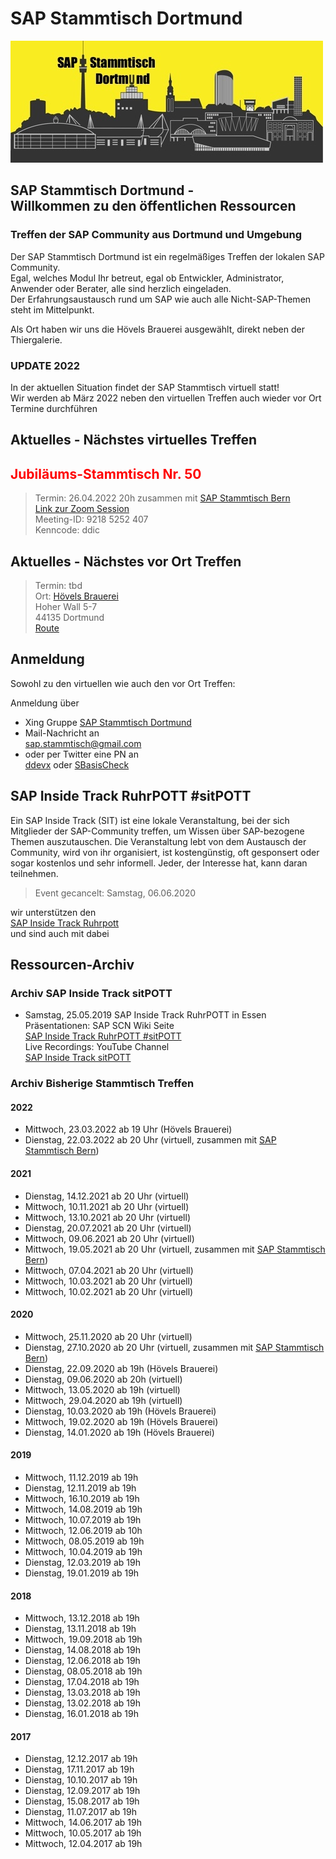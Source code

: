 # SAP Stammtisch Dortmund

![SAP Stammtisch Dortmund](img/Stammtisch_Dortmund_Logo_wiki.jpg)

## SAP Stammtisch Dortmund - <br>Willkommen zu den öffentlichen Ressourcen

### Treffen der SAP Community aus Dortmund und Umgebung

Der SAP Stammtisch Dortmund ist ein regelmäßiges Treffen der lokalen SAP Community.  
Egal, welches Modul Ihr betreut, egal ob Entwickler, Administrator, Anwender oder Berater, alle sind herzlich eingeladen.  
Der Erfahrungsaustausch rund um SAP wie auch alle Nicht-SAP-Themen steht im Mittelpunkt.

Als Ort haben wir uns die Hövels Brauerei ausgewählt, direkt neben der Thiergalerie.

### UPDATE 2022

In der aktuellen Situation findet der SAP Stammtisch virtuell statt!  
Wir werden ab März 2022 neben den virtuellen Treffen auch wieder vor Ort Termine durchführen

## Aktuelles - Nächstes virtuelles Treffen

## <span style="color:red">**Jubiläums-Stammtisch Nr. 50**<span>

> Termin: 26.04.2022 20h zusammen mit [SAP Stammtisch Bern](https://sapstammtisch.github.io/Bern/)  
  [Link zur Zoom Session](https://us02web.zoom.us/j/92185252407?pwd=bnovSVBUQk14eHA0cUlQSStJbytZdz09/)  
  Meeting-ID: 9218 5252 407  
  Kenncode: ddic

## Aktuelles - Nächstes vor Ort Treffen

> Termin: tbd  
  Ort: [Hövels Brauerei](http://www.hoevels-hausbrauerei.de/)  
  Hoher Wall 5-7  
  44135 Dortmund  
  [Route](https://www.google.de/maps/dir//H%C3%96VELS+Hausbrauerei,+Hoher+Wall,+Dortmund/@51.5124745,7.4240223,13z/data=!3m1!5s0x47b919e12d5f025d:0x7edf0a3a3f00b3e0!4m8!4m7!1m0!1m5!1m1!1s0x47b919e728aabbaf:0xd525f834865885a0!2m2!1d7.4590415!2d51.5124263?hl=de)

## Anmeldung

Sowohl zu den virtuellen wie auch den vor Ort Treffen:

Anmeldung über

- Xing Gruppe [SAP Stammtisch Dortmund](https://www.xing.com/communities/groups/sap-stammtisch-dortmund-1095503)  
- Mail-Nachricht an  
  [sap.stammtisch@gmail.com](mailto:sap.stammtisch@gmail.com)  
- oder per Twitter eine PN an  
  [ddevx](https://twitter.com/ddevx) oder [SBasisCheck](https://twitter.com/SBasisCheck/)

## SAP Inside Track RuhrPOTT #sitPOTT

Ein SAP Inside Track (SIT) ist eine lokale Veranstaltung, bei der sich Mitglieder der SAP-Community treffen, um Wissen über SAP-bezogene Themen auszutauschen. Die Veranstaltung lebt von dem Austausch der Community, wird von ihr organisiert, ist kostengünstig, oft gesponsert oder sogar kostenlos und sehr informell. Jeder, der Interesse hat, kann daran teilnehmen.

> Event gecancelt: Samstag, 06.06.2020

wir unterstützen den  
[SAP Inside Track Ruhrpott](https://wiki.scn.sap.com/wiki/display/events/SAP+Inside+Track+Ruhrpott%2C+June+6th+2020%2C+%23sitPOTT+-+CANCELLED)  
und sind auch mit dabei

## Ressourcen-Archiv

### Archiv SAP Inside Track sitPOTT

- Samstag, 25.05.2019 SAP Inside Track RuhrPOTT in Essen  
  Präsentationen: SAP SCN Wiki Seite  
  [SAP Inside Track RuhrPOTT #sitPOTT](https://wiki.scn.sap.com/wiki/display/events/SAP+Inside+Track+Ruhrpott%2C+May+25th+2019%2C+%23sitPOTT)  
  Live Recordings: YouTube Channel  
  [SAP Inside Track sitPOTT](https://www.youtube.com/channel/UCuquqxaHNQhdi2cfaFcqtkw)

### Archiv Bisherige Stammtisch Treffen

#### 2022

- Mittwoch, 23.03.2022 ab 19 Uhr (Hövels Brauerei)
- Dienstag, 22.03.2022 ab 20 Uhr (virtuell, zusammen mit [SAP Stammtisch Bern](https://sapstammtisch.github.io/Bern/))

#### 2021

- Dienstag, 14.12.2021 ab 20 Uhr (virtuell)
- Mittwoch, 10.11.2021 ab 20 Uhr (virtuell)
- Mittwoch, 13.10.2021 ab 20 Uhr (virtuell)
- Dienstag, 20.07.2021 ab 20 Uhr (virtuell)
- Mittwoch, 09.06.2021 ab 20 Uhr (virtuell)
- Mittwoch, 19.05.2021 ab 20 Uhr (virtuell, zusammen mit [SAP Stammtisch Bern](https://wiki.scn.sap.com/wiki/display/events/SAP+Stammtisch+Bern+und+virtuell+Schweiz))
- Mittwoch, 07.04.2021 ab 20 Uhr (virtuell)
- Mittwoch, 10.03.2021 ab 20 Uhr (virtuell)
- Mittwoch, 10.02.2021 ab 20 Uhr (virtuell)

#### 2020

- Mittwoch, 25.11.2020 ab 20 Uhr (virtuell)
- Dienstag, 27.10.2020 ab 20 Uhr (virtuell, zusammen mit [SAP Stammtisch Bern](https://wiki.scn.sap.com/wiki/display/events/SAP+Stammtisch+Bern+und+virtuell+Schweiz))
- Dienstag, 22.09.2020 ab 19h (Hövels Brauerei)
- Dienstag, 09.06.2020 ab 20h (virtuell)
- Mittwoch, 13.05.2020 ab 19h (virtuell)
- Mittwoch, 29.04.2020 ab 19h (virtuell)
- Dienstag, 10.03.2020 ab 19h (Hövels Brauerei)
- Mittwoch, 19.02.2020 ab 19h (Hövels Brauerei)
- Dienstag, 14.01.2020 ab 19h (Hövels Brauerei)

#### 2019

- Mittwoch, 11.12.2019 ab 19h
- Dienstag, 12.11.2019 ab 19h
- Mittwoch, 16.10.2019 ab 19h
- Mittwoch, 14.08.2019 ab 19h
- Mittwoch, 10.07.2019 ab 19h
- Mittwoch, 12.06.2019 ab 10h
- Mittwoch, 08.05.2019 ab 19h
- Mittwoch, 10.04.2019 ab 19h
- Dienstag, 12.03.2019 ab 19h
- Dienstag, 19.01.2019 ab 19h

#### 2018

- Mittwoch, 13.12.2018 ab 19h
- Dienstag, 13.11.2018 ab 19h
- Mittwoch, 19.09.2018 ab 19h
- Dienstag, 14.08.2018 ab 19h
- Dienstag, 12.06.2018 ab 19h
- Dienstag, 08.05.2018 ab 19h
- Dienstag, 17.04.2018 ab 19h
- Dienstag, 13.03.2018 ab 19h
- Dienstag, 13.02.2018 ab 19h
- Dienstag, 16.01.2018 ab 19h

#### 2017

- Dienstag, 12.12.2017 ab 19h
- Dienstag, 17.11.2017 ab 19h
- Dienstag, 10.10.2017 ab 19h
- Dienstag, 12.09.2017 ab 19h
- Dienstag, 15.08.2017 ab 19h
- Dienstag, 11.07.2017 ab 19h
- Mittwoch, 14.06.2017 ab 19h
- Mittwoch, 10.05.2017 ab 19h
- Mittwoch, 12.04.2017 ab 19h
